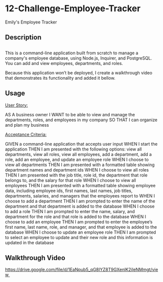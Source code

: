 # 12-Challenge-Employee-Tracker
Emily's Employee Tracker


## Description
##

This is a command-line application built from scratch to manage a company's employee database, using Node.js, Inquirer, and PostgreSQL. You can add and view employees, departments, and roles.

Because this application won’t be deployed, I create a walkthrough video that demonstrates its functionality and added it bellow. 

## Usage
<u>User Story: </u>

AS A business owner
I WANT to be able to view and manage the departments, roles, and employees in my company
SO THAT I can organize and plan my business

<u>Acceptance Criteria:</u>

GIVEN a command-line application that accepts user input
WHEN I start the application
THEN I am presented with the following options: view all departments, view all roles, view all employees, add a department, add a role, add an employee, and update an employee role
WHEN I choose to view all departments
THEN I am presented with a formatted table showing department names and department ids
WHEN I choose to view all roles
THEN I am presented with the job title, role id, the department that role belongs to, and the salary for that role
WHEN I choose to view all employees
THEN I am presented with a formatted table showing employee data, including employee ids, first names, last names, job titles, departments, salaries, and managers that the employees report to
WHEN I choose to add a department
THEN I am prompted to enter the name of the department and that department is added to the database
WHEN I choose to add a role
THEN I am prompted to enter the name, salary, and department for the role and that role is added to the database
WHEN I choose to add an employee
THEN I am prompted to enter the employee’s first name, last name, role, and manager, and that employee is added to the database
WHEN I choose to update an employee role
THEN I am prompted to select an employee to update and their new role and this information is updated in the database

## Walkthrough Video
https://drive.google.com/file/d/1EaNpub5_qG8IYZ8T9GXenlK2iIeNMmgt/view  